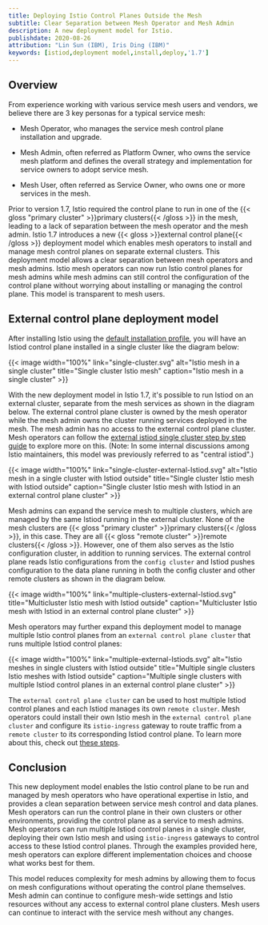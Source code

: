```yaml
---
title: Deploying Istio Control Planes Outside the Mesh
subtitle: Clear Separation between Mesh Operator and Mesh Admin
description: A new deployment model for Istio.
publishdate: 2020-08-26
attribution: "Lin Sun (IBM), Iris Ding (IBM)"
keywords: [istiod,deployment model,install,deploy,'1.7']
---
```


## Overview

From experience working with various service mesh users and vendors, we believe there are 3 key personas for a typical service mesh:

* Mesh Operator, who manages the service mesh control plane installation and upgrade.

* Mesh Admin, often referred as Platform Owner, who owns the service mesh platform and defines the overall strategy and implementation for service owners to adopt service mesh.

* Mesh User, often referred as Service Owner, who owns one or more services in the mesh.

Prior to version 1.7, Istio required the control plane to run in one of the {{< gloss "primary cluster" >}}primary clusters{{< /gloss >}} in the mesh, leading to a lack of separation between the mesh operator and the mesh admin. Istio 1.7 introduces a new {{< gloss >}}external control plane{{< /gloss >}} deployment model which enables mesh operators to install and manage mesh control planes on separate external clusters. This deployment model allows a clear separation between mesh operators and mesh admins. Istio mesh operators can now run Istio control planes for mesh admins while mesh admins can still control the configuration of the control plane without worrying about installing or managing the control plane. This model is transparent to mesh users.

## External control plane deployment model

After installing Istio using the [default installation profile](/docs/setup/install/istioctl/#install-istio-using-the-default-profile), you will have an Istiod control plane installed in a single cluster like the diagram below:

{{< image width="100%"
    link="single-cluster.svg"
    alt="Istio mesh in a single cluster"
    title="Single cluster Istio mesh"
    caption="Istio mesh in a single cluster"
    >}}

With the new deployment model in Istio 1.7, it's possible to run Istiod on an external cluster, separate from the mesh services as shown in the diagram below. The external control plane cluster is owned by the mesh operator while the mesh admin owns the cluster running services deployed in the mesh. The mesh admin has no access to the external control plane cluster. Mesh operators can follow the [external istiod single cluster step by step guide](https://github.com/istio/istio/wiki/External-Istiod-single-cluster-steps) to explore more on this. (Note: In some internal discussions among Istio maintainers, this model was previously referred to as "central istiod".)

{{< image width="100%"
    link="single-cluster-external-Istiod.svg"
    alt="Istio mesh in a single cluster with Istiod outside"
    title="Single cluster Istio mesh with Istiod outside"
    caption="Single cluster Istio mesh with Istiod in an external control plane cluster"
    >}}

Mesh admins can expand the service mesh to multiple clusters, which are managed by the same Istiod running in the external cluster. None of the mesh clusters are {{< gloss "primary cluster" >}}primary clusters{{< /gloss >}}, in this case. They are all {{< gloss "remote cluster" >}}remote clusters{{< /gloss >}}. However, one of them also serves as the Istio configuration cluster, in addition to running services. The external control plane reads Istio configurations from the `config cluster` and Istiod pushes configuration to the data plane running in both the config cluster and other remote clusters as shown in the diagram below.

{{< image width="100%"
    link="multiple-clusters-external-Istiod.svg"
    title="Multicluster Istio mesh with Istiod outside"
    caption="Multicluster Istio mesh with Istiod in an external control plane cluster"
    >}}

Mesh operators may further expand this deployment model to manage multiple Istio control planes from an `external control plane cluster` that runs multiple Istiod control planes:

{{< image width="100%"
    link="multiple-external-Istiods.svg"
    alt="Istio meshes in single clusters with Istiod outside"
    title="Multiple single clusters Istio meshes with Istiod outside"
    caption="Multiple single clusters with multiple Istiod control planes in an external control plane cluster"
    >}}

The `external control plane cluster` can be used to host multiple Istiod control planes and each Istiod manages its own `remote cluster`. Mesh operators could install their own Istio mesh in the `external control plane cluster` and configure its `istio-ingress` gateway to route traffic from a `remote cluster` to its corresponding Istiod control plane. To learn more about this, check out [these steps](https://github.com/istio/istio/wiki/External-Istiod-single-cluster-steps#deploy-istio-mesh-on-external-control-plane-cluster-to-manage-traffic-to-istiod-deployments).

## Conclusion

This new deployment model enables the Istio control plane to be run and managed by mesh operators who have operational expertise in Istio, and provides a clean separation between service mesh control and data planes. Mesh operators can run the control plane in their own clusters or other environments, providing the control plane as a service to mesh admins. Mesh operators can run multiple Istiod control planes in a single cluster, deploying their own Istio mesh and using `istio-ingress` gateways to control access to these Istiod control planes. Through the examples provided here, mesh operators can explore different implementation choices and choose what works best for them.

This model reduces complexity for mesh admins by allowing them to focus on mesh configurations without operating the control plane themselves. Mesh admin can continue to configure mesh-wide settings and Istio resources without any access to external control plane clusters. Mesh users can continue to interact with the service mesh without any changes.
